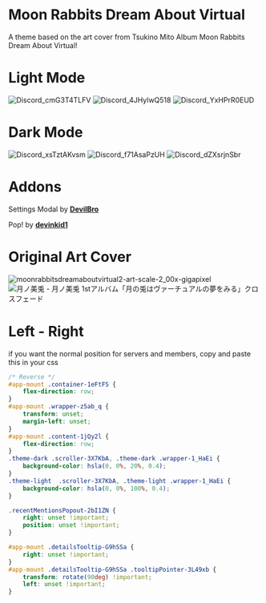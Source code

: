 # Moon Rabbits Dream About Virtual

A theme based on the art cover from Tsukino Mito Album Moon Rabbits Dream About Virtual!

# Light Mode
![Discord_cmG3T4TLFV](https://user-images.githubusercontent.com/79029257/132948146-2fb2a051-9903-49d3-b6b8-9864386703be.png)
![Discord_4JHylwQ518](https://user-images.githubusercontent.com/79029257/132948150-5fa8d85c-5ff1-4db0-bbd1-d868eb28a15b.png)
![Discord_YxHPrR0EUD](https://user-images.githubusercontent.com/79029257/132948153-c60f30b0-9d29-4799-bafa-f2121f485c39.png)

# Dark Mode
![Discord_xsTztAKvsm](https://user-images.githubusercontent.com/79029257/132948158-c8d7275c-a4a6-4027-b6f5-ffc8abbef49e.png)
![Discord_f71AsaPzUH](https://user-images.githubusercontent.com/79029257/132948164-d0a56bdf-1bde-4ff6-bd74-7f11575b85f9.png)
![Discord_dZXsrjnSbr](https://user-images.githubusercontent.com/79029257/132948170-d619e83e-4679-4593-88e4-056293183316.png)

# Addons
Settings Modal by **[DevilBro](https://github.com/mwittrien/BetterDiscordAddons/tree/master/Themes/SettingsModal/)**

Pop! by **[devinkid1](https://github.com/devinkid1/Pop)**

# Original Art Cover
![moonrabbitsdreamaboutvirtual2-art-scale-2_00x-gigapixel](https://user-images.githubusercontent.com/79029257/132885766-58a204cf-4941-4143-a3d2-7d9eec948c2c.png)
![月ノ美兎 - 月ノ美兎 1stアルバム「月の兎はヴァーチュアルの夢をみる」クロスフェード](https://user-images.githubusercontent.com/79029257/132885787-bc0758ff-7b6b-46a7-89a9-0b23e5447ffe.png)

# Left - Right

if you want the normal position for servers and members, copy and paste this in your css

```css
/* Reverse */
#app-mount .container-1eFtFS {
    flex-direction: row;
}
#app-mount .wrapper-z5ab_q {
    transform: unset;
    margin-left: unset;
}
#app-mount .content-1jQy2l {
    flex-direction: row;
}
.theme-dark .scroller-3X7KbA, .theme-dark .wrapper-1_HaEi {
    background-color: hsla(0, 0%, 20%, 0.4);
}
.theme-light  .scroller-3X7KbA, .theme-light .wrapper-1_HaEi {
    background-color: hsla(0, 0%, 100%, 0.4);
}

.recentMentionsPopout-2bI1ZN {
    right: unset !important;
    position: unset !important;
}

#app-mount .detailsTooltip-G9hSSa {
    right: unset !important;
}
#app-mount .detailsTooltip-G9hSSa .tooltipPointer-3L49xb {
    transform: rotate(90deg) !important;
    left: unset !important;
}
```
